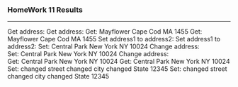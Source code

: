 ### HomeWork 11 Results

---
Get address: 
Get address: 
Get: Mayflower Cape Cod MA 1455 
Get: Mayflower Cape Cod MA 1455 
Set address1 to address2: 
Set address1 to address2: 
Set: Central Park New York NY 10024 
Change address:  
Set: Central Park New York NY 10024 
Change address:  
Get: Central Park New York NY 10024 
Get: Central Park New York NY 10024 
Set: changed street changed city changed State 12345 
Set: changed street changed city changed State 12345 
